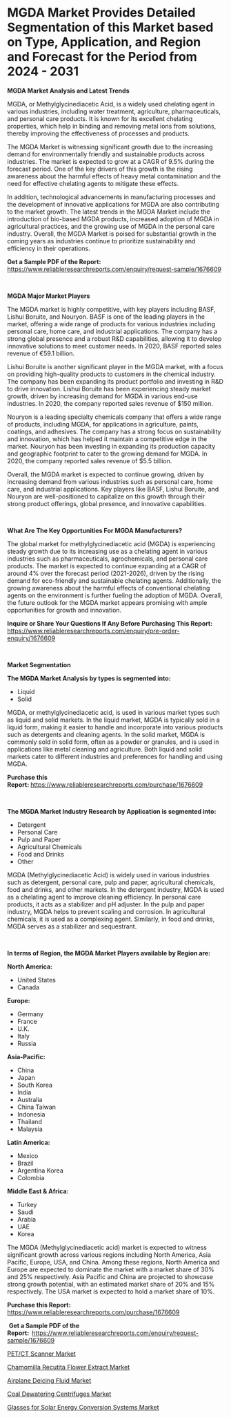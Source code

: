 <p><h1>MGDA Market Provides Detailed Segmentation of this Market based on Type, Application, and Region and Forecast for the Period from 2024 - 2031</h1></p><p><strong>MGDA Market Analysis and Latest Trends</strong></p>
<p><p>MGDA, or Methylglycinediacetic Acid, is a widely used chelating agent in various industries, including water treatment, agriculture, pharmaceuticals, and personal care products. It is known for its excellent chelating properties, which help in binding and removing metal ions from solutions, thereby improving the effectiveness of processes and products.</p><p>The MGDA Market is witnessing significant growth due to the increasing demand for environmentally friendly and sustainable products across industries. The market is expected to grow at a CAGR of 9.5% during the forecast period. One of the key drivers of this growth is the rising awareness about the harmful effects of heavy metal contamination and the need for effective chelating agents to mitigate these effects.</p><p>In addition, technological advancements in manufacturing processes and the development of innovative applications for MGDA are also contributing to the market growth. The latest trends in the MGDA Market include the introduction of bio-based MGDA products, increased adoption of MGDA in agricultural practices, and the growing use of MGDA in the personal care industry. Overall, the MGDA Market is poised for substantial growth in the coming years as industries continue to prioritize sustainability and efficiency in their operations.</p></p>
<p><strong>Get a Sample PDF of the Report:&nbsp;</strong> <a href="https://www.reliableresearchreports.com/enquiry/request-sample/1676609">https://www.reliableresearchreports.com/enquiry/request-sample/1676609</a></p>
<p>&nbsp;</p>
<p><strong>MGDA Major Market Players</strong></p>
<p><p>The MGDA market is highly competitive, with key players including BASF, Lishui Boruite, and Nouryon. BASF is one of the leading players in the market, offering a wide range of products for various industries including personal care, home care, and industrial applications. The company has a strong global presence and a robust R&D capabilities, allowing it to develop innovative solutions to meet customer needs. In 2020, BASF reported sales revenue of €59.1 billion.</p><p>Lishui Boruite is another significant player in the MGDA market, with a focus on providing high-quality products to customers in the chemical industry. The company has been expanding its product portfolio and investing in R&D to drive innovation. Lishui Boruite has been experiencing steady market growth, driven by increasing demand for MGDA in various end-use industries. In 2020, the company reported sales revenue of $150 million.</p><p>Nouryon is a leading specialty chemicals company that offers a wide range of products, including MGDA, for applications in agriculture, paints, coatings, and adhesives. The company has a strong focus on sustainability and innovation, which has helped it maintain a competitive edge in the market. Nouryon has been investing in expanding its production capacity and geographic footprint to cater to the growing demand for MGDA. In 2020, the company reported sales revenue of $5.5 billion.</p><p>Overall, the MGDA market is expected to continue growing, driven by increasing demand from various industries such as personal care, home care, and industrial applications. Key players like BASF, Lishui Boruite, and Nouryon are well-positioned to capitalize on this growth through their strong product offerings, global presence, and innovative capabilities.</p></p>
<p>&nbsp;</p>
<p><strong>What Are The Key Opportunities For MGDA Manufacturers?</strong></p>
<p><p>The global market for methylglycinediacetic acid (MGDA) is experiencing steady growth due to its increasing use as a chelating agent in various industries such as pharmaceuticals, agrochemicals, and personal care products. The market is expected to continue expanding at a CAGR of around 4% over the forecast period (2021-2026), driven by the rising demand for eco-friendly and sustainable chelating agents. Additionally, the growing awareness about the harmful effects of conventional chelating agents on the environment is further fueling the adoption of MGDA. Overall, the future outlook for the MGDA market appears promising with ample opportunities for growth and innovation.</p></p>
<p><strong>Inquire or Share Your Questions If Any Before Purchasing This Report:</strong> <a href="https://www.reliableresearchreports.com/enquiry/pre-order-enquiry/1676609">https://www.reliableresearchreports.com/enquiry/pre-order-enquiry/1676609</a></p>
<p>&nbsp;</p>
<p><strong>Market Segmentation</strong></p>
<p><strong>The MGDA Market Analysis by types is segmented into:</strong></p>
<p><ul><li>Liquid</li><li>Solid</li></ul></p>
<p><p>MGDA, or methylglycinediacetic acid, is used in various market types such as liquid and solid markets. In the liquid market, MGDA is typically sold in a liquid form, making it easier to handle and incorporate into various products such as detergents and cleaning agents. In the solid market, MGDA is commonly sold in solid form, often as a powder or granules, and is used in applications like metal cleaning and agriculture. Both liquid and solid markets cater to different industries and preferences for handling and using MGDA.</p></p>
<p><strong>Purchase this Report:&nbsp;</strong><a href="https://www.reliableresearchreports.com/purchase/1676609">https://www.reliableresearchreports.com/purchase/1676609</a></p>
<p>&nbsp;</p>
<p><strong>The MGDA Market Industry Research by Application is segmented into:</strong></p>
<p><ul><li>Detergent</li><li>Personal Care</li><li>Pulp and Paper</li><li>Agricultural Chemicals</li><li>Food and Drinks</li><li>Other</li></ul></p>
<p><p>MGDA (Methylglycinediacetic Acid) is widely used in various industries such as detergent, personal care, pulp and paper, agricultural chemicals, food and drinks, and other markets. In the detergent industry, MGDA is used as a chelating agent to improve cleaning efficiency. In personal care products, it acts as a stabilizer and pH adjuster. In the pulp and paper industry, MGDA helps to prevent scaling and corrosion. In agricultural chemicals, it is used as a complexing agent. Similarly, in food and drinks, MGDA serves as a stabilizer and sequestrant.</p></p>
<p>&nbsp;</p>
<p><strong>In terms of Region, the MGDA Market Players available by Region are:</strong></p>
<p>
    <p> <strong> North America: </strong>
        <ul>
            <li>United States</li>
            <li>Canada</li>
        </ul>
        </p> 
    <p> <strong> Europe: </strong>
        <ul>
            <li>Germany</li>
            <li>France</li>
            <li>U.K.</li>
            <li>Italy</li>
            <li>Russia</li>
        </ul>
        </p> 
    <p> <strong> Asia-Pacific: </strong>
        <ul>
            <li>China</li>
            <li>Japan</li>
            <li>South Korea</li>
            <li>India</li>
            <li>Australia</li>
            <li>China Taiwan</li>
            <li>Indonesia</li>
            <li>Thailand</li>
            <li>Malaysia</li>
        </ul>
        </p> 
    <p> <strong> Latin America: </strong>
        <ul>
            <li>Mexico</li>
            <li>Brazil</li>
            <li>Argentina Korea</li>
            <li>Colombia</li>
        </ul>
        </p> 
    <p> <strong> Middle East & Africa: </strong>
        <ul>
            <li>Turkey</li>
            <li>Saudi</li>
            <li>Arabia</li>
            <li>UAE</li>
            <li>Korea</li>
        </ul>
    </p>
    </p>
<p><p>The MGDA (Methylglycinediacetic acid) market is expected to witness significant growth across various regions including North America, Asia Pacific, Europe, USA, and China. Among these regions, North America and Europe are expected to dominate the market with a market share of 30% and 25% respectively. Asia Pacific and China are projected to showcase strong growth potential, with an estimated market share of 20% and 15% respectively. The USA market is expected to hold a market share of 10%.</p></p>
<p><strong>Purchase this Report: </strong><a href="https://www.reliableresearchreports.com/purchase/1676609">https://www.reliableresearchreports.com/purchase/1676609</a></p>
<p>&nbsp;<strong>Get a Sample PDF of the Report:&nbsp;&nbsp;</strong><a href="https://www.reliableresearchreports.com/enquiry/request-sample/1676609">https://www.reliableresearchreports.com/enquiry/request-sample/1676609</a></p>
<p><strong></strong></p>
<p><p><a href="https://view.publitas.com/reportprime-1/pet-ct-scanner-market-growth-market-trends-covid-19-impact-and-forecasts-for-period-from-2023-2030/">PET/CT Scanner Market</a></p><p><a href="https://issuu.com/reportprime-2/docs/chamomilla-recutita-flower-extract-market-size-203">Chamomilla Recutita Flower Extract Market</a></p><p><a href="https://github.com/mbisetmhermsr/Market-Research-Report-List-1/blob/main/airplane-deicing-fluid-market.md">Airplane Deicing Fluid Market</a></p><p><a href="https://gratis-rainforest-2ca.notion.site/Coal-Dewatering-Centrifuges-Market-Size-Growth-Outlook-from-2024-to-2031-projecting-at-Market-s-Tr-29b4f0cef97745f0864f01c28f9012b9">Coal Dewatering Centrifuges Market</a></p><p><a href="https://issuu.com/reportprime-2/docs/glasses-for-solar-energy-conversion-systems-market">Glasses for Solar Energy Conversion Systems Market</a></p></p>